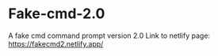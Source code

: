 # Fake-cmd-2.0
A fake cmd command prompt version 2.0
Link to netlify page: https://fakecmd2.netlify.app/
